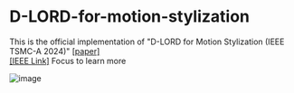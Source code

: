 # D-LORD-for-motion-stylization
This is the official implementation of "D-LORD for Motion Stylization (IEEE TSMC-A  2024)" [[paper]](https://arxiv.org/abs/2412.04097)   
[[IEEE Link]](https://doi.org/10.1109/TSMC.2024.3502498)
Focus to learn more



![image](https://github.com/user-attachments/assets/a59c18e7-cc5e-40f8-8739-a3b669bb552d)
